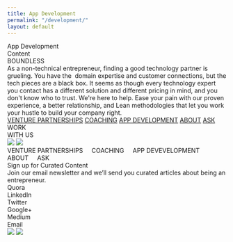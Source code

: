 ```yaml
---
title: App Development
permalink: "/development/"
layout: default
---
```


<div class="appdevelopment">
<div style="position:relative; margin:auto;">
<div class="rectangle"></div>
<div class="appdevelopmentcont">App Development<br />Content</div>
<div class="boundless">BOUNDLESS</div>
<div class="asanontechnicale">
As a non-technical entrepreneur, finding a good technology partner is
grueling. You have the  domain expertise and customer connections, but the
tech pieces are a black box. It seems as though every technology expert
you contact has a different solution and different pricing in mind, and
you don't know who to trust. We're here to help. Ease your pain with our
proven experience, a better relationship, and Lean methodologies that let
you work your hustle to build your company right.
</div>
<div class="venturepartnerships">
<a href="/venture-partners">VENTURE PARTNERSHIPS</a>
<a href="/coaching">COACHING</a>
<a href="/development">APP DEVELOPMENT</a>
<a href="/#wevebeenbuilding">ABOUT</a> <a href="/#askboundlesscopy">ASK</a>
</div>
<div class="rectanglecopy3"></div>
<div class="workwithus">WORK<br />WITH US</div>
<img src="../img/venture-partnerships-line-copy-6.png" class="linecopy5" />
<img src="../img/app-development-line-copy-7@2x.png" class="linecopy7" />
<div class="venturepartnershipscopy2">
VENTURE PARTNERSHIPS     COACHING     APP DEVEVELOPMENT     ABOUT     ASK
</div>
<div class="signupforcuratedcopy">Sign up for Curated Content</div>
<div class="joinouremailnewslcopy">
Join our email newsletter and we’ll send you curated articles about being
an entrepreneur.
</div>
<div class="quoralinkedintwittcopy2">
Quora<br />LinkedIn<br />Twitter<br />Google+<br />Medium<br />Email
</div>
<img src="../img/coaching-rectangle-copy-7@2x.png" class="rectanglecopy7" />
<img src="../img/home-rectangle-copy-6.png" class="rectanglecopy8" />
</div>
</div>
